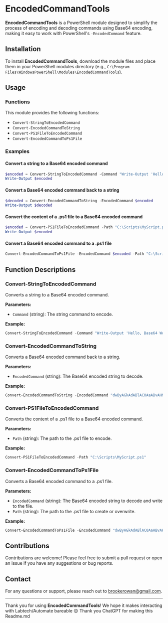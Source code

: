 # EncodedCommandTools

**EncodedCommandTools** is a PowerShell module designed to simplify the process of encoding and decoding commands using Base64 encoding, making it easy to work with PowerShell's `-EncodedCommand` feature.

## Installation

To install **EncodedCommandTools**, download the module files and place them in your PowerShell modules directory (e.g., `C:\Program Files\WindowsPowerShell\Modules\EncodedCommandTools`).

## Usage

### Functions

This module provides the following functions:

- `Convert-StringToEncodedCommand`
- `Convert-EncodedCommandToString`
- `Convert-PS1FileToEncodedCommand`
- `Convert-EncodedCommandToPs1File`

### Examples

#### Convert a string to a Base64 encoded command

```powershell
$encoded = Convert-StringToEncodedCommand -Command "Write-Output 'Hello, Base64 World!'"
Write-Output $encoded
```

#### Convert a Base64 encoded command back to a string

```powershell
$decoded = Convert-EncodedCommandToString -EncodedCommand $encoded
Write-Output $decoded
```

#### Convert the content of a .ps1 file to a Base64 encoded command

```powershell
$encoded = Convert-PS1FileToEncodedCommand -Path "C:\Scripts\MyScript.ps1"
Write-Output $encoded
```

#### Convert a Base64 encoded command to a .ps1 file

```powershell
Convert-EncodedCommandToPs1File -EncodedCommand $encoded -Path "C:\Scripts\MyDecodedScript.ps1"
```

## Function Descriptions

### Convert-StringToEncodedCommand

Converts a string to a Base64 encoded command.

**Parameters:**
- `Command` (string): The string command to encode.

**Example:**
```powershell
Convert-StringToEncodedCommand -Command "Write-Output 'Hello, Base64 World!'"
```

### Convert-EncodedCommandToString

Converts a Base64 encoded command back to a string.

**Parameters:**
- `EncodedCommand` (string): The Base64 encoded string to decode.

**Example:**
```powershell
Convert-EncodedCommandToString -EncodedCommand "dwByAGkAdABlAC0AaABvAHMAdAAgACIAQgBpAHIAZABzAGEAcgBlAG4AdAByAGUAYQBsACIA"
```

### Convert-PS1FileToEncodedCommand

Converts the content of a .ps1 file to a Base64 encoded command.

**Parameters:**
- `Path` (string): The path to the .ps1 file to encode.

**Example:**
```powershell
Convert-PS1FileToEncodedCommand -Path "C:\Scripts\MyScript.ps1"
```

### Convert-EncodedCommandToPs1File

Converts a Base64 encoded command to a .ps1 file.

**Parameters:**
- `EncodedCommand` (string): The Base64 encoded string to decode and write to the file.
- `Path` (string): The path to the .ps1 file to create or overwrite.

**Example:**
```powershell
Convert-EncodedCommandToPs1File -EncodedCommand "dwByAGkAdABlAC0AaABvAHMAdAAgACIAQgBpAHIAZABzAGEAcgBlAG4AdAByAGUAYQBsACIA" -Path "C:\Scripts\MyDecodedScript.ps1"
```

## Contributions

Contributions are welcome! Please feel free to submit a pull request or open an issue if you have any suggestions or bug reports.

## Contact

For any questions or support, please reach out to brookerowan@gmail.com.

---

Thank you for using **EncodedCommandTools**! We hope it makes interacting with Labtech/Automate bareable 😊 Thank you ChatGPT for making this Readme.md
